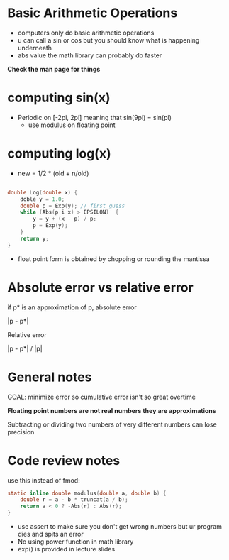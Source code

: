 # Basic Arithmetic Operations

* computers only do basic arithmetic operations
* u can call a sin or cos but you should know what is happening underneath
* abs value the math library can probably do faster

**Check the man page for things**

# computing sin(x)

* Periodic on [-2pi, 2pi] meaning that sin(9pi) = sin(pi)
	* use modulus on floating point

# computing log(x)

* new = 1/2 * (old + n/old)

```C

double Log(double x) {
	doble y = 1.0;
	double p = Exp(y); // first guess
	while (Abs(p i x) > EPSILON)  {
		y = y + (x - p) / p;
		p = Exp(y);
	}
	return y;
}
```

* float point form is obtained by chopping or rounding the mantissa

# Absolute error vs relative error

if p* is an approximation of p, absolute error

|p - p*|

Relative error

|p - p*| / |p|

# General notes

GOAL: minimize error so cumulative error isn't so great overtime

**Floating point numbers are not real numbers they are approximations**

Subtracting or dividing two numbers of very different numbers can lose precision

# Code review notes

use this instead of fmod:

```C
static inline double modulus(double a, double b) {
	double r = a - b * truncat(a / b);
	return a < 0 ? -Abs(r) : Abs(r);
}
```

* use assert to make sure you don't get wrong numbers but ur program dies and spits an error
* No using power function in math library
* exp() is provided in lecture slides

